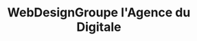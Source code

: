 ---
title: WebDesignGroupe l'Agence du Digitale
menu: Notre Equipe
onpage_menu: true
body_classes: "modular header-image fullwidth"

content:
    items: '@self.modular'
    order:
         custom:
            - _callout
            
---